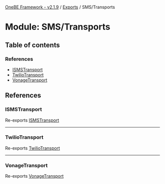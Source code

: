 [OneBE Framework - v2.1.9](../README.md) / [Exports](../modules.md) / SMS/Transports

# Module: SMS/Transports

## Table of contents

### References

- [ISMSTransport](SMS_Transports.md#ismstransport)
- [TwilioTransport](SMS_Transports.md#twiliotransport)
- [VonageTransport](SMS_Transports.md#vonagetransport)

## References

### ISMSTransport

Re-exports [ISMSTransport](../interfaces/SMS_Transports_ISMSTransport.ISMSTransport.md)

___

### TwilioTransport

Re-exports [TwilioTransport](../classes/SMS_Transports_TwilioTransport.TwilioTransport.md)

___

### VonageTransport

Re-exports [VonageTransport](../classes/SMS_Transports_VonageTransport.VonageTransport.md)

